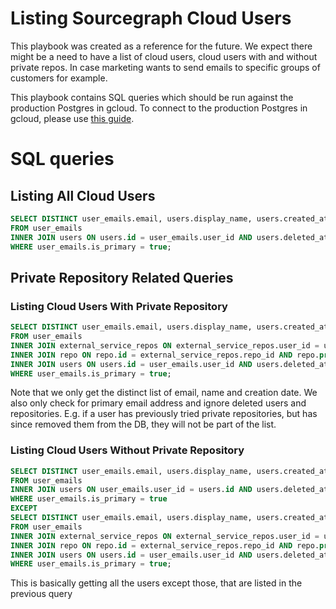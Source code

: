 # Listing Sourcegraph Cloud Users

This playbook was created as a reference for the future. We expect there might be a need to have a list of cloud users, cloud users with and without private repos. In case marketing wants to send emails to specific groups of customers for example.

This playbook contains SQL queries which should be run against the production Postgres in gcloud. To connect to the production Postgres in gcloud, please use [this guide](../../deployments/postgresql/index.md#sourcegraph-com-specific).

# SQL queries

## Listing All Cloud Users

```sql
SELECT DISTINCT user_emails.email, users.display_name, users.created_at
FROM user_emails
INNER JOIN users ON users.id = user_emails.user_id AND users.deleted_at IS NULL
WHERE user_emails.is_primary = true;
```

## Private Repository Related Queries

### Listing Cloud Users With Private Repository

```sql
SELECT DISTINCT user_emails.email, users.display_name, users.created_at
FROM user_emails
INNER JOIN external_service_repos ON external_service_repos.user_id = user_emails.user_id
INNER JOIN repo ON repo.id = external_service_repos.repo_id AND repo.private = true AND repo.deleted_at IS NULL
INNER JOIN users ON users.id = user_emails.user_id AND users.deleted_at IS NULL
WHERE user_emails.is_primary = true;
```

Note that we only get the distinct list of email, name and creation date. We also only check for primary email address and ignore deleted users and repositories.
E.g. if a user has previously tried private repositories, but has since removed them from the DB, they will not be part of the list.

### Listing Cloud Users Without Private Repository

```sql
SELECT DISTINCT user_emails.email, users.display_name, users.created_at
FROM user_emails
INNER JOIN users ON user_emails.user_id = users.id AND users.deleted_at IS NULL
WHERE user_emails.is_primary = true
EXCEPT
SELECT DISTINCT user_emails.email, users.display_name, users.created_at
FROM user_emails
INNER JOIN external_service_repos ON external_service_repos.user_id = user_emails.user_id
INNER JOIN repo ON repo.id = external_service_repos.repo_id AND repo.private = true AND repo.deleted_at IS NULL
INNER JOIN users ON users.id = user_emails.user_id AND users.deleted_at IS NULL
WHERE user_emails.is_primary = true;
```

This is basically getting all the users except those, that are listed in the previous query
